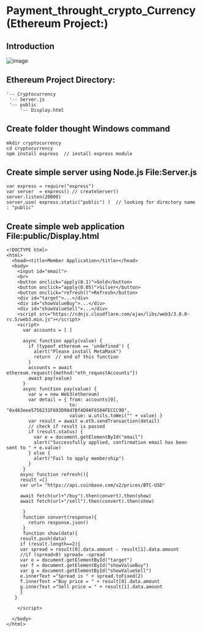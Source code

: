 # Payment_throught_crypto_Currency(Ethereum Project:)

## Introduction

![image](https://user-images.githubusercontent.com/104770048/169694827-d855167c-7942-491d-bbf9-9df3b2b6bc1f.png)

## Ethereum Project Directory:
>
    '-- Cryptocurrency 
     '-- Server.js
     '-- public 
         '-- Display.html 
>

## Create folder thought Windows command
>
    mkdir cryptocurrency
    cd cryptocurrency
    npm install express  // install express module
>


## Create simple server using Node.js File:Server.js

>
    var express = require("express")
    var server  = express() // createServer()
    server.listen(20000)
    server.use( express.static("public") )  // looking for directory name : "public"
>

## Create simple web application File:public/Display.html

>
    <!DOCTYPE html>
    <html>
      <head><title>Member Application</title></head>
      <body>
        <input id="email">
        <br>
        <button onclick="apply(0.1)">Gold</button>
        <button onclick="apply(0.05)">Silver</button>
        <button onclick="refresh()">Refresh</button>
        <div id="target">...</div>
        <div id="showValueBuy">...</div>
        <div id="showValueSell">...</div>
        <script src="https://cdnjs.cloudflare.com/ajax/libs/web3/3.0.0-rc.5/web3.min.js"></script>
        <script>
          var accounts = [ ]

          async function apply(value) {
            if (typeof ethereum == 'undefined') {
              alert("Please install MetaMask")
              return  // end of this function
            }
            accounts = await ethereum.request({method:"eth_requestAccounts"})
            await pay(value)
          }
          async function pay(value) {
            var w = new Web3(ethereum)
            var detail = { from: accounts[0],
                           to:   "0x463eee5756231F693D98d7Bf4D9AF6584FECCC9D",
                           value: w.utils.toWei("" + value) }
            var result = await w.eth.sendTransaction(detail)
            // check if result is passed
            if (result.status) {
              var e = document.getElementById("email")
              alert("Successfully applied, confirmation email has been sent to " + e.value)
            } else {
              alert("Fail to apply membership")
            }
          }
         async function refresh(){
         result =[]
         var url= "https://api.coinbase.com/v2/prices/BTC-USD"

         await fetch(url+"/buy").then(convert).then(show)
         await fetch(url+"/sell").then(convert).then(show)

          }
          function convert(response){
            return response.json()
          }
          function show(data){
         result.push(data)
         if (result.length==2){
         var spread = result[0].data.amount - result[1].data.amount
         //if (spread<0) spread= -spread
         var e = document.getElementById("target")
         var f = document.getElementById("showValueBuy")
         var g = document.getElementById("showValueSell")
         e.innerText ="Spread is " + spread.toFixed(2)
         f.innerText ="Buy price = " + result[0].data.amount
         g.innerText ="Sell price = " + result[1].data.amount
         }
       }

        </script>

      </body>
    </html>

>




